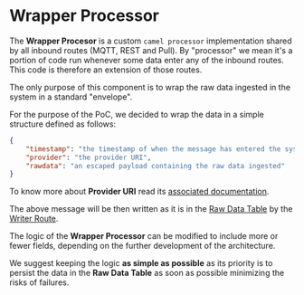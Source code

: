 # Wrapper Processor

The **Wrapper Procesor** is a custom `camel processor` implementation shared by all inbound routes (MQTT, REST and Pull). By "processor" we mean it's a portion of code run whenever some data enter any of the inbound routes. This code is therefore an extension of those routes.

The only purpose of this component is to wrap the raw data ingested in the system in a standard "envelope".

For the purpose of the PoC, we decided to wrap the data in a simple structure defined as follows:

```json
{
    "timestamp": "the timestamp of when the message has entered the system",
    "provider": "the provider URI",
    "rawdata": "an escaped payload containing the raw data ingested"
}
```

To know more about **Provider URI** read its [associated documentation](../inbound.md#provider-uri).

The above message will be then written as it is in the [Raw Data Table](../raw-data-table) by the [Writer Route](write-route).


The logic of the **Wrapper Processor** can be modified to include more or fewer fields, depending on the further development of the architecture.

We suggest keeping the logic **as simple as possible** as its priority is to persist the data in the **Raw Data Table** as soon as possible minimizing the risks of failures.